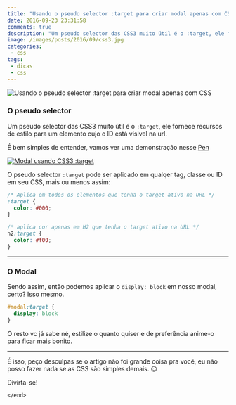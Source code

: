 ```yaml
---
title: "Usando o pseudo selector :target para criar modal apenas com CSS"
date: 2016-09-23 23:31:58
comments: true
description: "Um pseudo selector das CSS3 muito útil é o :target, ele fornece recursos de estilo para um elemento cujo o ID está visivel na url"
image: /images/posts/2016/09/css3.jpg
categories:
 - css
tags:
 - dicas
 - css
---
```


![Usando o pseudo selector :target para criar modal apenas com CSS](/images/posts/2016/09/usando-o-selector-target-para-criar-modal-apenas-com-css.png)

### O pseudo selector

Um pseudo selector das CSS3 muito útil é o `:target`, ele fornece recursos de estilo para um elemento cujo o ID está visivel na url.

É bem simples de entender, vamos ver uma demonstração nesse <a href="http://codepen.io/nandomoreirame/details/WGpjaY/" target="_blank">Pen</a>

[![Modal usando CSS3 :target](https://codepen.io/oknoblich/pen/WGpjaY/image/large.png)](https://codepen.io/nandomoreirame/pen/WGpjaY)

O pseudo selector `:target` pode ser aplicado em qualqer tag, classe ou ID em seu CSS, mais ou menos assim:

```css
/* Aplica em todos os elementos que tenha o target ativo na URL */
:target {
  color: #000;
}

/* aplica cor apenas em H2 que tenha o target ativo na URL */
h2:target {
  color: #f00;
}
```

---

### O Modal

Sendo assim, então podemos aplicar o `display: block` em nosso modal, certo? Isso mesmo.

```css
#modal:target {
  display: block
}
```

O resto vc já sabe né, estilize o quanto quiser e de preferência anime-o para ficar mais bonito.

---

É isso, peço desculpas se o artigo não foi grande coisa pra você, eu não posso fazer nada se as CSS são simples demais. 😌

Divirta-se!

`</end>`
